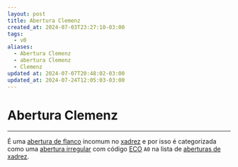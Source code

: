 ```yaml
---
layout: post
title: Abertura Clemenz
created_at: 2024-07-03T23:27:10-03:00
tags:
  - v0
aliases:
  - Abertura Clemenz
  - abertura Clemenz
  - Clemenz
updated at: 2024-07-07T20:48:02-03:00
updated_at: 2024-07-24T12:05:03-03:00
---
```

# Abertura Clemenz
----

É uma [abertura de flanco](_draft/2024/07/2024-07-06-Aberturas_de_flanco.md) incomum no [xadrez](../../../sementes/2024/07/2024-07-06-Xadrez.md) e por isso é categorizada como uma [abertura irregular](../../../sementes/2024/07/2024-07-06-Aberturas_irregulares.md) com código [ECO](../../../sementes/2024/07/2024-07-07-Encyclopaedia_of_Chess_Openings.md) `A0` na lista de [aberturas de xadrez](_draft/2024/07/2024-07-06-Aberturas_de_xadrez.md).